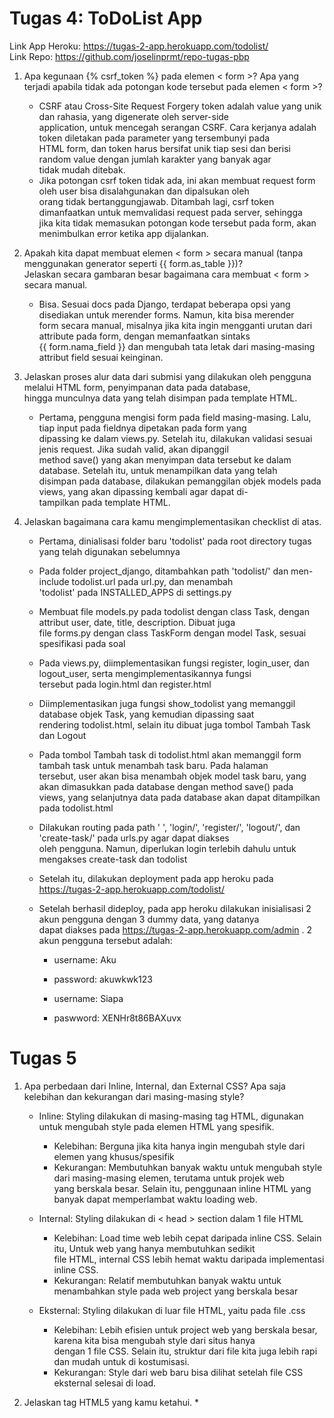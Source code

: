 # Tugas 4: ToDoList App

Link App Heroku: https://tugas-2-app.herokuapp.com/todolist/  
Link Repo: https://github.com/joselinprmt/repo-tugas-pbp
<br>

1. Apa kegunaan {% csrf_token %} pada elemen < form >? Apa yang terjadi apabila tidak ada potongan kode tersebut pada elemen < form >?
    * CSRF atau Cross-Site Request Forgery token adalah value yang unik dan rahasia, yang digenerate oleh server-side  
    application, untuk mencegah serangan CSRF. Cara kerjanya adalah token diletakan pada parameter yang tersembunyi pada  
    HTML form, dan token harus bersifat unik tiap sesi dan berisi random value dengan jumlah karakter yang banyak agar  
    tidak mudah ditebak.
    * Jika potongan csrf token tidak ada, ini akan membuat request form oleh user bisa disalahgunakan dan dipalsukan oleh  
    orang tidak bertanggungjawab. Ditambah lagi, csrf token dimanfaatkan untuk memvalidasi request pada server, sehingga  
    jika kita tidak memasukan potongan kode tersebut pada form, akan menimbulkan error ketika app dijalankan.
   

2. Apakah kita dapat membuat elemen < form > secara manual (tanpa menggunakan generator seperti {{ form.as_table }})?   
   Jelaskan secara gambaran besar bagaimana cara membuat < form > secara manual.
    * Bisa. Sesuai docs pada Django, terdapat beberapa opsi yang disediakan untuk merender forms. Namun, kita bisa merender  
    form secara manual, misalnya jika kita ingin mengganti urutan dari attribute pada form, dengan memanfaatkan sintaks  
    {{ form.nama_field }} dan mengubah tata letak dari masing-masing attribut field sesuai keinginan.
    

3. Jelaskan proses alur data dari submisi yang dilakukan oleh pengguna melalui HTML form, penyimpanan data pada database,  
   hingga munculnya data yang telah disimpan pada template HTML.
    * Pertama, pengguna mengisi form pada field masing-masing. Lalu, tiap input pada fieldnya dipetakan pada form yang  
    dipassing ke dalam views.py. Setelah itu, dilakukan validasi sesuai jenis request. Jika sudah valid, akan dipanggil  
    method save() yang akan menyimpan data tersebut ke dalam database. Setelah itu, untuk menampilkan data yang telah  
    disimpan pada database, dilakukan pemanggilan objek models pada views, yang akan dipassing kembali agar dapat di-  
    tampilkan pada template HTML.  
   

4. Jelaskan bagaimana cara kamu mengimplementasikan checklist di atas.
    * Pertama, dinialisasi folder baru 'todolist' pada root directory tugas yang telah digunakan sebelumnya
    * Pada folder project_django, ditambahkan path 'todolist/' dan men-include todolist.url pada url.py, dan menambah   
    'todolist' pada INSTALLED_APPS di settings.py
    * Membuat file models.py pada todolist dengan class Task, dengan attribut user, date, title, description. Dibuat juga  
    file forms.py dengan class TaskForm dengan model Task, sesuai spesifikasi pada soal
    * Pada views.py, diimplementasikan fungsi register, login_user, dan logout_user, serta mengimplementasikannya fungsi  
    tersebut pada login.html dan register.html
    * Diimplementasikan juga fungsi show_todolist yang memanggil database objek Task, yang kemudian dipassing saat  
    rendering todolist.html, selain itu dibuat juga tombol Tambah Task dan Logout  
    * Pada tombol Tambah task di todolist.html akan memanggil form tambah task untuk menambah task baru. Pada halaman  
    tersebut, user akan bisa menambah objek model task baru, yang akan dimasukkan pada database dengan method save() pada  
    views, yang selanjutnya data pada database akan dapat ditampilkan pada todolist.html
    * Dilakukan routing pada path ' ', 'login/', 'register/', 'logout/', dan 'create-task/' pada urls.py agar dapat diakses  
    oleh pengguna. Namun, diperlukan login terlebih dahulu untuk mengakses create-task dan todolist
    * Setelah itu, dilakukan deployment pada app heroku pada https://tugas-2-app.herokuapp.com/todolist/
    * Setelah berhasil dideploy, pada app heroku dilakukan inisialisasi 2 akun pengguna dengan 3 dummy data, yang datanya  
    dapat diakses pada https://tugas-2-app.herokuapp.com/admin .
    2 akun pengguna tersebut adalah:
   
      * username: Aku
      * password: akuwkwk123  

      * username: Siapa
      * paswword: XENHr8t86BAXuvx  



# Tugas 5

1. Apa perbedaan dari Inline, Internal, dan External CSS? Apa saja kelebihan dan kekurangan dari masing-masing style?  
    * Inline: Styling dilakukan di masing-masing tag HTML, digunakan untuk mengubah style pada elemen HTML yang spesifik.
      * Kelebihan: Berguna jika kita hanya ingin mengubah style dari elemen yang khusus/spesifik
      * Kekurangan: Membutuhkan banyak waktu untuk mengubah style dari masing-masing elemen, terutama untuk projek web   
       yang berskala besar. Selain itu, penggunaan inline HTML yang banyak dapat memperlambat waktu loading web.
       
    * Internal: Styling dilakukan di < head > section dalam 1 file HTML
      * Kelebihan: Load time web lebih cepat daripada inline CSS. Selain itu, Untuk web yang hanya membutuhkan sedikit  
       file HTML, internal CSS lebih hemat waktu daripada implementasi inline CSS.
      * Kekurangan: Relatif membutuhkan banyak waktu untuk menambahkan style pada web project yang berskala besar

    * Eksternal: Styling dilakukan di luar file HTML, yaitu pada file .css
      * Kelebihan: Lebih efisien untuk project web yang berskala  besar, karena kita bisa mengubah style dari situs hanya  
       dengan 1 file CSS. Selain itu, struktur dari file kita juga lebih rapi dan mudah untuk di kostumisasi.
      * Kekurangan: Style dari web baru bisa dilihat setelah file CSS eksternal selesai di load.
      

2. Jelaskan tag HTML5 yang kamu ketahui.
    * 